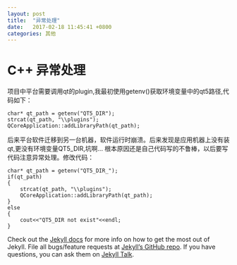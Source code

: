 ```yaml
---
layout: post
title:  "异常处理"
date:   2017-02-18 11:45:41 +0800
categories: 其他
---
```


# C++ 异常处理
项目中平台需要调用qt的plugin,我最初使用getenv()获取环境变量中的qt5路径,代码如下：

	char* qt_path = getenv("QT5_DIR");
	strcat(qt_path, "\\plugins");
	QCoreApplication::addLibraryPath(qt_path);

后来平台软件迁移到另一台机器，软件运行时崩溃。后来发现是应用机器上没有装qt,更没有环境变量QT5_DIR,坑啊...
根本原因还是自己代码写的不鲁棒，以后要写代码注意异常处理。修改代码：

	char* qt_path = getenv("QT5_DIR_");
	if(qt_path)
	{
		strcat(qt_path, "\\plugins");
		QCoreApplication::addLibraryPath(qt_path);
	}
	else
	{
		cout<<"QT5_DIR not exist"<<endl;
	}

Check out the [Jekyll docs][jekyll-docs] for more info on how to get the most out of Jekyll. File all bugs/feature requests at [Jekyll’s GitHub repo][jekyll-gh]. If you have questions, you can ask them on [Jekyll Talk][jekyll-talk].

[jekyll-docs]: http://jekyllrb.com/docs/home
[jekyll-gh]:   https://github.com/jekyll/jekyll
[jekyll-talk]: https://talk.jekyllrb.com/
